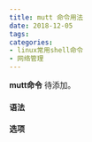 ```yaml
---
title: mutt 命令用法
date: 2018-12-05
tags:
categories: 
- linux常用shell命令
- 网络管理
---
```

**mutt命令** 待添加。
<!-- more --> 
#### **语法**


#### **选项**
